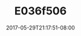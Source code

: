 ---
title: E036f506
date: 2017-05-29T21:17:51-08:00
draft: false
location: Mazama, WA
img_url: https://d17enza3bfujl8.cloudfront.net/e036f506.jpg
original_fn: ""
tags:
- Mazama, WA

---